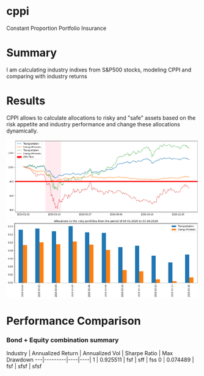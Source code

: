 # cppi
Constant Proportion Portfolio Insurance
# Summary
I am calculating industry indixes from S&P500 stocks, modeling CPPI and comparing with industry returns
# Results
CPPI allows to calculate allocations to risky and "safe" assets based on the risk appetite and industry performance and change these allocations dynamically.

![image info](./riskysafe.png)
<br>
![image info](./riskyalloc.png)

# Performance Comparison
### Bond + Equity combination summary
Industry | Annualized Return | Annualized Vol | Sharpe Ratio | Max Drawdown
---|---------|----|----|
1 | 0.925511 | fsf | sff | fss
0 | 0.074489 | fsf | sfsf | sfsf

